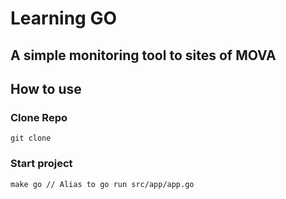 # Learning GO

## A simple monitoring tool to sites of MOVA

## How to use
### Clone Repo
```
git clone
```
### Start project
```
make go // Alias to go run src/app/app.go
```
